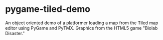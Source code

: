 # pygame-tiled-demo
An object oriented demo of a platformer loading a map from the Tiled map editor using PyGame and PyTMX. Graphics from the HTML5 game "Biolab Disaster."
